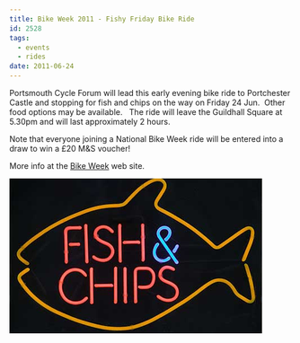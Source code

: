 ```yaml
---
title: Bike Week 2011 - Fishy Friday Bike Ride
id: 2528
tags:
  - events
  - rides
date: 2011-06-24
---
```


Portsmouth Cycle Forum will lead this early evening bike ride to Portchester Castle and stopping for fish and chips on the way on Friday 24 Jun.  Other food options may be available.   The ride will leave the Guildhall Square at 5.30pm and will last approximately 2 hours.

Note that everyone joining a National Bike Week ride will be entered into a draw to win a £20 M&amp;S voucher!

More info at the [Bike Week](http://www.bikeweek.org.uk/event_search.php?pagemode=display&amp;event_id=44&amp;postcode=po4&amp;distance=-1&amp;category=-1&amp;county=-1&amp;fee=any&amp;child=any "Team Great Britain Bike Week 2011") web site.

![Fishy Friday Cycle Ride](/public/assets/fish-and-chip-shop-sign.jpg)

